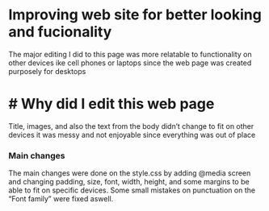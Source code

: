 # Improving web site for better looking and fucionality 

The major editing I did to this page was more relatable to functionality on other devices ike cell phones or laptops since the web page was created purposely for desktops

# # Why did I edit this web page

Title, images, and also the text from the body didn’t change to fit on other devices it was messy and not enjoyable since everything was out of place 

### Main changes 

The main changes were done on the style.css by adding @media screen and changing padding, size, font, width, height, and some margins to be able to fit on specific devices. Some small mistakes on punctuation on the “Font family” were fixed aswell.
